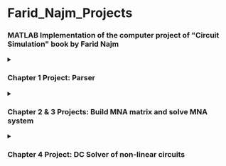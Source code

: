 # Farid_Najm_Projects
### MATLAB Implementation of the computer project of "Circuit Simulation" book by Farid Najm  
<details>
  <summary> 

### Chapter 1 Project: Parser
  </summary>
  
* Write a parser that can read a circuit specification in terms of a simple “language”: 
  * Voltage Source: V[int] [node.+] [node.-] [[value]]   <br />
  * Current Source: I[int] [node.+] [node.-] [value] [[G2]]  <br />
  * Resistor: R[int] [node.+] [node.-] [value] [[G2]]  <br />
  * Capacitor: C[int] [node.+] [node.-] [value] [[G2]]  <br />
  * Inductor: L[int] [node.+] [node.-] [value]  <br />
  * Diode:  D[int] [node.+] [node.-] [[value]]  <br />
  * NPN BJT QN[int] [node.C] [node.B] [node.E] [[value]]  <br />
  * PNP BJT  QP[int] [node.C] [node.B] [node.E] [[value]]  <br />
  * NCH-MOSFET MN[int] [node.D] [node.G] [node.S] [[value]]  <br />
  * PCH-MOSFET MP[int] [node.D] [node.G] [node.S] [[value]]  <br />
* Notes:  <br />
  * Inputs between double square brackets are optional.  <br />
  * Nodes must be consecutive numbers 0,1,...,n.  <br />
  * Node 0 is ground.  <br />
* Implementation: function parser.m  <br />
  * Input: netlist file  <br />
  * Output: MATLAB struct that contains all the circuit records.  <br />
  * How to run: parser(netlist_file)  <br />
  * Example: Circuit = parser('parser_test.txt');
</details>
<details>
  <summary> 
    
  ### Chapter 2 & 3 Projects: Build MNA matrix and solve MNA system
  </summary>

* Implement a program to solve linear resistive circuits  <br />
  1. Use the parser -implemented in Ch1 project- to parse the netlist   <br />
  2. Build the MNA matrix using the stamps of the circuit elements  <br />
  3. Solve the MNA system  <br />
* Implementation: function linear_solver_tb.m  <br />
  * Input: netlist file  <br />
  * Output: Vector of values of the unknown vector of MNA system  <br />
  * How to run: linear_solver_tb(netlist_file)  <br />
  * Example: x = linear_solver_tb('parser_test.txt');  <br />
* Test:  <br />
  * Test circuit diagram:  <br />
      <picture>
         <img alt="Linear Circuit Diagram" src="linear_test_circuit_diagram.PNG?raw=true">
      </picture> <br />
  * Test circuit netlist:  <br />
        <picture>
           <img alt="Linear Circuit Netlist" src="linear_test_circuit_netlist.PNG?raw=true">
        </picture> <br />
  * Results: <br />
  
      | Unknown       | Reference from book     | Result       |
      | ------------- |:-----------------------:|:------------:|
      | V(1)          | 1.88527 V               | 1.885272   V |
      | V(2)          | 1.80879 V               | 1.808787   V |
      | V(3)          | 2.00879 V               | 2.008787   V |
      | V(4)          | 1.9888  V               | 1.988799   V |
      | V(5)          | 2       V               | 2.000000   V |
      | V(6)          | 1.98814 V               | 1.988143   V |
      | V(7)          | 3.98814 V               | 3.988143   V |
      | V(8)          | 1       V               | 1.000000   V |
      | I(V1)         | -198.88 mA              | -0.1988799 A |
      | I(V2)         | -199.88 mA              | -0.1998799 A |
      | I(V3)         | 0       A               | 6.6613e-16 A |
      | I(R3)         | 3.82    mA              | 0.00382426 A |
      | I(R8)         | 198.88  mA              | 0.19887992 A |
</details>
<details>
  <summary> 
    
  ### Chapter 4 Project: DC Solver of non-linear circuits
  </summary>

* Implement a DC Solver for non-linear circuit
  * Use the existing parser
  * Use the existing linear solver
  * Use simple quadratic model for MOSFETs
  * Use Ebres-Moll model for BJTs
  * Use standard exponential law for diodes
  * Use Newton's method
  * Use damping technique to improve the chances of convergence
* Implementation: function DCSolver.m 
  * Input: Circuit struct (parser's ouput) 
  * Output: Vector of values of the unknown vector of MNA system
  * How to run:
    * Circuit = parser(netlist_file);
    * x = DCSolver(Circuit); 
* Test: To do the DC sweep on the test circuit in the book, use the script DCSolver_sweep.m
  * Test circuit diagram:   <br />
      <picture>
         <img alt="Non-Linear Circuit Diagram" src="nonlinear_test_circuit_diagram.PNG?raw=true">
      </picture> 
  * Reference Solution:   <br />
        <picture>
           <img alt="DC Reference Solution" src="nonlinear_test_circuit_solution.PNG?raw=true">
        </picture>
  * Results:   <br />
        <picture>
           <img alt="DC Result" src="DC_Solution.png?raw=true">
        </picture>
</details>
